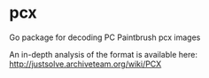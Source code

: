 # pcx
Go package for decoding PC Paintbrush pcx images

An in-depth analysis of the format is available here: http://justsolve.archiveteam.org/wiki/PCX
